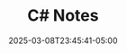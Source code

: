 ---
weight: 999
title: "C# Notes"
description: ""
icon: "article"
date: "2025-03-08T23:45:41-05:00"
lastmod: "2025-03-08T23:45:41-05:00"
draft: false
toc: true
---